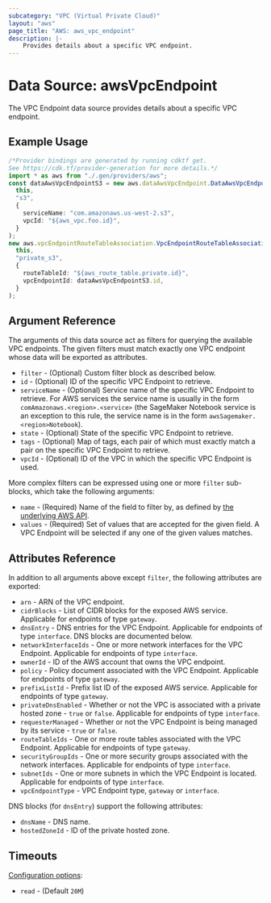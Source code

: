 ```yaml
---
subcategory: "VPC (Virtual Private Cloud)"
layout: "aws"
page_title: "AWS: aws_vpc_endpoint"
description: |-
    Provides details about a specific VPC endpoint.
---
```


# Data Source: awsVpcEndpoint

The VPC Endpoint data source provides details about
a specific VPC endpoint.

## Example Usage

```typescript
/*Provider bindings are generated by running cdktf get.
See https://cdk.tf/provider-generation for more details.*/
import * as aws from "./.gen/providers/aws";
const dataAwsVpcEndpointS3 = new aws.dataAwsVpcEndpoint.DataAwsVpcEndpoint(
  this,
  "s3",
  {
    serviceName: "com.amazonaws.us-west-2.s3",
    vpcId: "${aws_vpc.foo.id}",
  }
);
new aws.vpcEndpointRouteTableAssociation.VpcEndpointRouteTableAssociation(
  this,
  "private_s3",
  {
    routeTableId: "${aws_route_table.private.id}",
    vpcEndpointId: dataAwsVpcEndpointS3.id,
  }
);

```

## Argument Reference

The arguments of this data source act as filters for querying the available VPC endpoints.
The given filters must match exactly one VPC endpoint whose data will be exported as attributes.

* `filter` - (Optional) Custom filter block as described below.
* `id` - (Optional) ID of the specific VPC Endpoint to retrieve.
* `serviceName` - (Optional) Service name of the specific VPC Endpoint to retrieve. For AWS services the service name is usually in the form `comAmazonaws.<region>.<service>` (the SageMaker Notebook service is an exception to this rule, the service name is in the form `awsSagemaker.<region>Notebook`).
* `state` - (Optional) State of the specific VPC Endpoint to retrieve.
* `tags` - (Optional) Map of tags, each pair of which must exactly match
  a pair on the specific VPC Endpoint to retrieve.
* `vpcId` - (Optional) ID of the VPC in which the specific VPC Endpoint is used.

More complex filters can be expressed using one or more `filter` sub-blocks,
which take the following arguments:

* `name` - (Required) Name of the field to filter by, as defined by
  [the underlying AWS API](https://docs.aws.amazon.com/AWSEC2/latest/APIReference/API_DescribeVpcEndpoints.html).
* `values` - (Required) Set of values that are accepted for the given field.
  A VPC Endpoint will be selected if any one of the given values matches.

## Attributes Reference

In addition to all arguments above except `filter`, the following attributes are exported:

* `arn` - ARN of the VPC endpoint.
* `cidrBlocks` - List of CIDR blocks for the exposed AWS service. Applicable for endpoints of type `gateway`.
* `dnsEntry` - DNS entries for the VPC Endpoint. Applicable for endpoints of type `interface`. DNS blocks are documented below.
* `networkInterfaceIds` - One or more network interfaces for the VPC Endpoint. Applicable for endpoints of type `interface`.
* `ownerId` - ID of the AWS account that owns the VPC endpoint.
* `policy` - Policy document associated with the VPC Endpoint. Applicable for endpoints of type `gateway`.
* `prefixListId` - Prefix list ID of the exposed AWS service. Applicable for endpoints of type `gateway`.
* `privateDnsEnabled` - Whether or not the VPC is associated with a private hosted zone - `true` or `false`. Applicable for endpoints of type `interface`.
* `requesterManaged` -  Whether or not the VPC Endpoint is being managed by its service - `true` or `false`.
* `routeTableIds` - One or more route tables associated with the VPC Endpoint. Applicable for endpoints of type `gateway`.
* `securityGroupIds` - One or more security groups associated with the network interfaces. Applicable for endpoints of type `interface`.
* `subnetIds` - One or more subnets in which the VPC Endpoint is located. Applicable for endpoints of type `interface`.
* `vpcEndpointType` - VPC Endpoint type, `gateway` or `interface`.

DNS blocks (for `dnsEntry`) support the following attributes:

* `dnsName` - DNS name.
* `hostedZoneId` - ID of the private hosted zone.

## Timeouts

[Configuration options](https://developer.hashicorp.com/terraform/language/resources/syntax#operation-timeouts):

* `read` - (Default `20M`)
